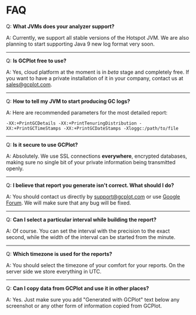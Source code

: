# FAQ

Q: **What JVMs does your analyzer support?**

A: Currently, we support all stable versions of the Hotspot JVM. We are also planning to start supporting Java 9 new log format very soon.

---

Q: **Is GCPlot free to use?**

A: Yes, cloud platform at the moment is in _beta_ stage and completely free. If you want to have a private installation of it in your company, contact us at [sales@gcplot.com](mailto:sales@gcplot.com).

---

Q: **How to tell my JVM to start producing GC logs?**

A: Here are recommended parameters for the most detailed report:

`-XX:+PrintGCDetails -XX:+PrintTenuringDistribution -XX:+PrintGCTimeStamps -XX:+PrintGCDateStamps -Xloggc:/path/to/file`

---

Q: **Is it secure to use GCPlot?**

A: Absolutely. We use SSL connections **everywhere**, encrypted databases, making sure no single bit of your private information being transmitted openly.

---

Q: **I believe that report you generate isn't correct. What should I do?**

A: You should contact us directly by [support@gcplot.com](mailto:support@gcplot.com) or use [Google Forum](https://groups.google.com/forum/#!forum/gcplot). We will make sure that any bug will be fixed.

---

Q: **Can I select a particular interval while building the report?**

A: Of course. You can set the interval with the precision to the exact second, while the width of the interval can be started from the minute.

---

Q: **Which timezone is used for the reports?**

A: You should select the timezone of your comfort for your reports. On the server side we store everything in UTC.

---

Q: **Can I copy data from GCPlot and use it in other places?**

A: Yes. Just make sure you add "Generated with GCPlot" text below any screenshot or any other form of information copied from GCPlot.

